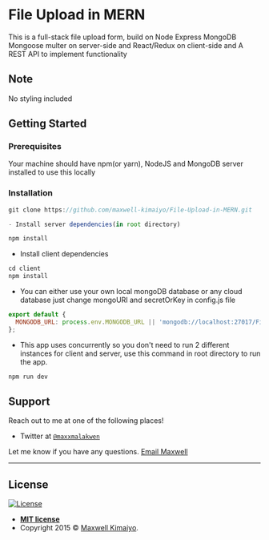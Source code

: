 # File Upload in MERN

This is a full-stack file upload form, build on Node Express MongoDB Mongoose multer on server-side and React/Redux on client-side and A REST API to implement functionality

## Note

No styling included

## Getting Started

### Prerequisites

Your machine should have npm(or yarn), NodeJS and MongoDB server installed to use this locally

### Installation

```js
git clone https://github.com/maxwell-kimaiyo/File-Upload-in-MERN.git

- Install server dependencies(in root directory)

```

```js
npm install
```

- Install client dependencies

```js
cd client
npm install
```

- You can either use your own local mongoDB database or any cloud database just change mongoURI and secretOrKey in config.js file

```js
export default {
  MONGODB_URL: process.env.MONGODB_URL || 'mongodb://localhost:27017/Files',
};

```

- This app uses concurrently so you don't need to run 2 different instances for client and server, use this command in root directory to run the app.

```js
npm run dev
```


## Support

Reach out to me at one of the following places!

- Twitter at <a href="http://twitter.com/maxxmalakwen" target="_blank">`@maxxmalakwen`</a>

Let me know if you have any questions. [Email Maxwell](developerkimaiyo@gmail.com)



---

## License

[![License](http://img.shields.io/:license-mit-blue.svg?style=flat-square)](http://badges.mit-license.org)

- **[MIT license](http://opensource.org/licenses/mit-license.php)**
- Copyright 2015 © <a href="http://fvcproductions.com" target="_blank">Maxwell Kimaiyo</a>.
